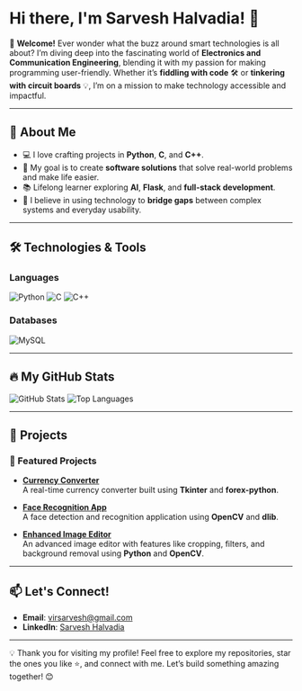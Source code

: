 # Hi there, I'm Sarvesh Halvadia! 👋

🌟 **Welcome!** Ever wonder what the buzz around smart technologies is all about? I’m diving deep into the fascinating world of **Electronics and Communication Engineering**, blending it with my passion for making programming user-friendly. Whether it’s **fiddling with code** 🛠️ or **tinkering with circuit boards** 💡, I’m on a mission to make technology accessible and impactful.

---

## 🚀 About Me
- 💻 I love crafting projects in **Python**, **C**, and **C++**.
- 🎯 My goal is to create **software solutions** that solve real-world problems and make life easier.
- 📚 Lifelong learner exploring **AI**, **Flask**, and **full-stack development**.
- 🌟 I believe in using technology to **bridge gaps** between complex systems and everyday usability.

---

## 🛠️ Technologies & Tools
### **Languages**
![Python](https://img.shields.io/badge/Python-3.x-blue?logo=python&logoColor=white)
![C](https://img.shields.io/badge/C-language-red)
![C++](https://img.shields.io/badge/C++-language-red)

### **Databases**
![MySQL](https://img.shields.io/badge/MySQL-database-orange?logo=mysql&logoColor=white)

---

## 🔥 My GitHub Stats
![GitHub Stats](https://github-readme-stats.vercel.app/api?username=blackpearl200&show_icons=true&theme=radical)
![Top Languages](https://github-readme-stats.vercel.app/api/top-langs/?username=blackpearl200&layout=compact&theme=radical)

---

## 💼 Projects
### 🌟 Featured Projects
- [**Currency Converter**](https://github.com/blackpearl200/currency-converter)  
  A real-time currency converter built using **Tkinter** and **forex-python**.
  
- [**Face Recognition App**](https://github.com/blackpearl200/face-recognition-app)  
  A face detection and recognition application using **OpenCV** and **dlib**.

- [**Enhanced Image Editor**](https://github.com/blackpearl200/image-editor)  
  An advanced image editor with features like cropping, filters, and background removal using **Python** and **OpenCV**.

---

## 📫 Let's Connect!
- **Email**: [virsarvesh@gmail.com](mailto:virsarvesh@gmail.com)
- **LinkedIn**: [Sarvesh Halvadia](https://linkedin.com/in/sarvesh-halvadia)  

---

💡 Thank you for visiting my profile! Feel free to explore my repositories, star the ones you like ⭐, and connect with me. Let’s build something amazing together! 😊
